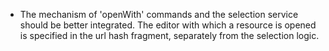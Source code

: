 * The mechanism of 'openWith' commands and the selection service should be better integrated. 
The editor with which a resource is opened is specified in the url hash fragment, separately from the selection logic.